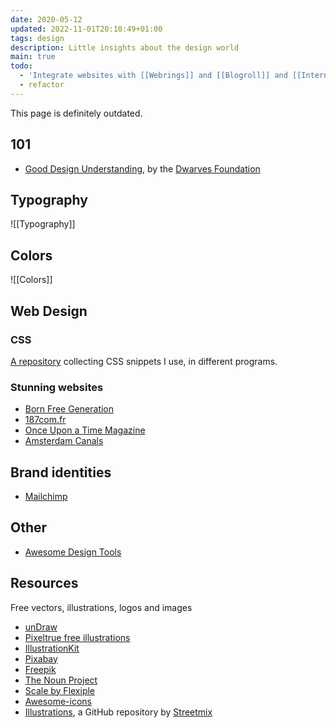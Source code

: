 ```yaml
---
date: 2020-05-12
updated: 2022-11-01T20:10:49+01:00
tags: design
description: Little insights about the design world
main: true
todo:
  - 'Integrate websites with [[Webrings]] and [[Blogroll]] and [[Internet Awesomeness]]'
  - refactor
---
```

<div class='yellow box'>
	This page is definitely outdated.
</div>

## 101

- [Good Design Understanding](https://dwarves.foundation/n/good-design-understanding/ 'Good Design Understanding by Dwarves Foundation'), by the [Dwarves Foundation](https://dwarves.foundation 'The Dwarves Foundation website')

## Typography

![[Typography]]

## Colors

![[Colors]]

## Web Design

### CSS

[A repository](/css) collecting CSS snippets I use, in different programs.

### Stunning websites

- [Born Free Generation](https://www.bornfreegeneration.com 'Born Free Generation')
- [187com.fr](https://187com.fr)
- [Once Upon a Time Magazine](https://www.onceuponatimemag.com 'Once Upon a Time Magazine')
- [Amsterdam Canals](https://canals-amsterdam.nl 'Amsterdam Canals')

## Brand identities

- [Mailchimp](https://mailchimp.com/design 'Mailchimp design page')

## Other

- [Awesome Design Tools](https://github.com/goabstract/Awesome-Design-Tools 'Awesome Design Tools on GitHub')

## Resources

Free vectors, illustrations, logos and images

- [unDraw](https://undraw.co 'unDraw')
- [Pixeltrue free illustrations](https://www.pixeltrue.com/free-illustrations 'Free illustrations by Pixeltrue')
- [IllustrationKit](https://illustrationkit.com/ 'Illustration Kit')
- [Pixabay](https://pixabay.com 'Pixabay')
- [Freepik](https://www.freepik.com 'Freepik')
- [The Noun Project](https://thenounproject.com/ 'The Noun Project')
- [Scale by Flexiple](https://2.flexiple.com/scale/home 'Scale')
- [Awesome-icons](https://github.com/notlmn/awesome-icons 'awesome-icons on GitHub')
- [Illustrations](https://github.com/streetmix/illustrations '“illustrations” repository on GitHub'), a GitHub repository by [Streetmix](https://streetmix.net/ 'Design, remix, and share your street.')